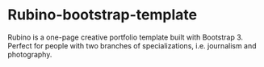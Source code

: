 # Rubino-bootstrap-template
Rubino is a one-page creative portfolio template built with Bootstrap 3.
Perfect for people with two branches of specializations, i.e. journalism and photography.
